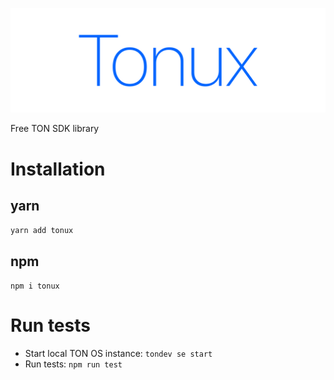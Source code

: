 ![](./.media/logo.svg)

Free TON SDK library

# Installation

## yarn

`yarn add tonux`

## npm

`npm i tonux`

# Run tests

- Start local TON OS instance: `tondev se start`
- Run tests: `npm run test`
